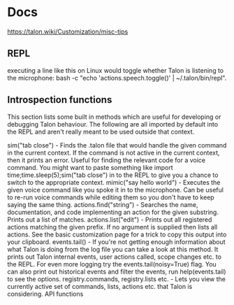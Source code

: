 # Docs

<https://talon.wiki/Customization/misc-tips>

## REPL

 executing a line like this on Linux would toggle whether Talon is listening to the microphone: bash -c "echo 'actions.speech.toggle()' | ~/.talon/bin/repl".

## Introspection functions

This section lists some built in methods which are useful for developing or debugging Talon behaviour. The following are all imported by default into the REPL and aren't really meant to be used outside that context.

sim("tab close") - Finds the .talon file that would handle the given command in the current context. If the command is not active in the current context, then it prints an error. Useful for finding the relevant code for a voice command. You might want to paste something like import time;time.sleep(5);sim("tab close") in to the REPL to give you a chance to switch to the appropriate context.
mimic("say hello world") - Executes the given voice command like you spoke it in to the microphone. Can be useful to re-run voice commands while editing them so you don't have to keep saying the same thing.
actions.find("string") - Searches the name, documentation, and code implementing an action for the given substring. Prints out a list of matches.
actions.list("edit") - Prints out all registered actions matching the given prefix. If no argument is supplied then lists all actions. See the basic customization page for a trick to copy this output into your clipboard.
events.tail() - If you're not getting enough information about what Talon is doing from the log file you can take a look at this method. It prints out Talon internal events, user actions called, scope changes etc. to the REPL. For even more logging try the events.tail(noisy=True) flag. You can also print out historical events and filter the events, run help(events.tail) to see the options.
registry.commands, registry.lists etc. - Lets you view the currently active set of commands, lists, actions etc. that Talon is considering.
API functions

